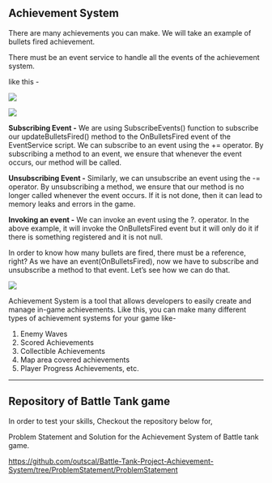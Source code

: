 ## Achievement System

There are many achievements you can make. We will take an example of bullets fired achievement. 

There must be an event service to handle all the events of the achievement system.

like this - 

![](Images/8.png)

![](Images/9.png)

**Subscribing Event -** We are using SubscribeEvents() function to subscribe our updateBulletsFired() method to the OnBulletsFired event of the EventService script. We can subscribe to an event using the += operator. By subscribing a method to an event, we ensure that whenever the event occurs, our method will be called.

**Unsubscribing Event -** Similarly, we can unsubscribe an event using the -= operator. By unsubscribing a method, we ensure that our method is no longer called whenever the event occurs. If it is not done, then it can lead to memory leaks and errors in the game.

**Invoking an event -** We can invoke an event using the ?. operator. In the above example, it will invoke the OnBulletsFired event but it will only do it if there is something registered and it is not null.

In order to know how many bullets are fired, there must be a reference, right? As we have an event(OnBulletsFired), now we have to subscribe and unsubscribe a method to that event. Let’s see how we can do that.

![](Images/10.png)

Achievement System is a tool that allows developers to easily create and manage in-game achievements. Like this, you can make many different types of achievement systems for your game like- 

1. Enemy Waves
2. Scored Achievements
3. Collectible Achievements
4. Map area covered achievements
5. Player Progress Achievements, etc.

---
## Repository of Battle Tank game
In order to test your skills, Checkout the repository below for,

Problem Statement and Solution for the Achievement System of Battle tank game.

https://github.com/outscal/Battle-Tank-Project-Achievement-System/tree/ProblemStatement/ProblemStatement

